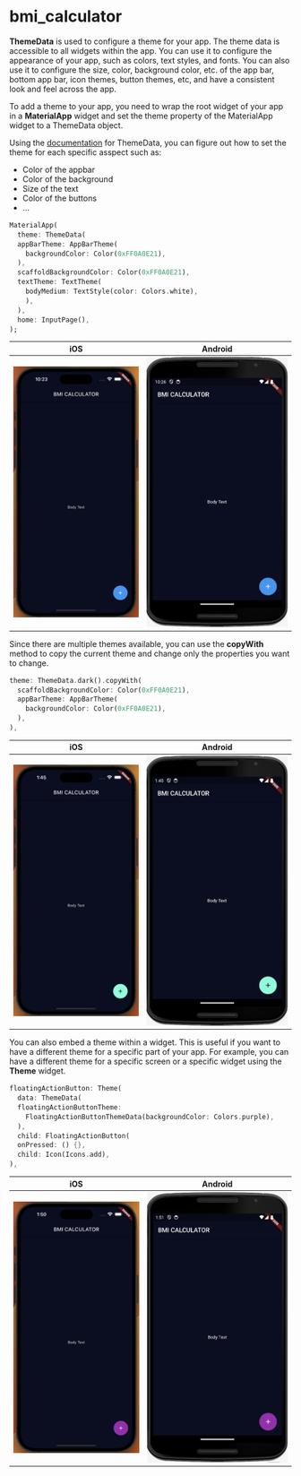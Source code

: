 # bmi_calculator

**ThemeData** is used to configure a theme for your app. The theme data is accessible to all widgets within the app. You can use it to configure the appearance of your app, such as colors, text styles, and fonts. You can also use it to configure the size, color, background color, etc. of the app bar, bottom app bar, icon themes, button themes, etc, and have a consistent look and feel across the app.

To add a theme to your app, you need to wrap the root widget of your app in a **MaterialApp** widget and set the theme property of the MaterialApp widget to a ThemeData object.

Using the [documentation](https://api.flutter.dev/flutter/material/ThemeData-class.html) for ThemeData, you can figure out how to set the theme for each specific asspect such as:

- Color of the appbar
- Color of the background
- Size of the text
- Color of the buttons
- ...

```dart
MaterialApp(
  theme: ThemeData(
  appBarTheme: AppBarTheme(
    backgroundColor: Color(0xFF0A0E21),
  ),
  scaffoldBackgroundColor: Color(0xFF0A0E21),
  textTheme: TextTheme(
    bodyMedium: TextStyle(color: Colors.white),
    ),
  ),
  home: InputPage(),
);
```

|iOS|Android|
|---|---|
|![iOS_ThemeData](/screenshots/iphone14ProMax_1.png)|![Android_ThemeData](/screenshots/nexus6_1.png)|

Since there are multiple themes available, you can use the **copyWith** method to copy the current theme and change only the properties you want to change.

```dart
theme: ThemeData.dark().copyWith(
  scaffoldBackgroundColor: Color(0xFF0A0E21),
  appBarTheme: AppBarTheme(
    backgroundColor: Color(0xFF0A0E21),
  ),
),
```

|iOS|Android|
|---|---|
|![iOS_copyWith](/screenshots/iphone14ProMax_2.png)|![Android_copyWith](/screenshots/nexus6_2.png)|

You can also embed a theme within a widget. This is useful if you want to have a different theme for a specific part of your app. For example, you can have a different theme for a specific screen or a specific widget using the **Theme** widget.

```dart
floatingActionButton: Theme(
  data: ThemeData(
  floatingActionButtonTheme:
    FloatingActionButtonThemeData(backgroundColor: Colors.purple),
  ),
  child: FloatingActionButton(
  onPressed: () {},
  child: Icon(Icons.add),
),
```

|iOS|Android|
|---|---|
|![iOS_Theme](/screenshots/iphone14ProMax_3.png)|![Android_Theme](/screenshots/nexus6_3.png)|
